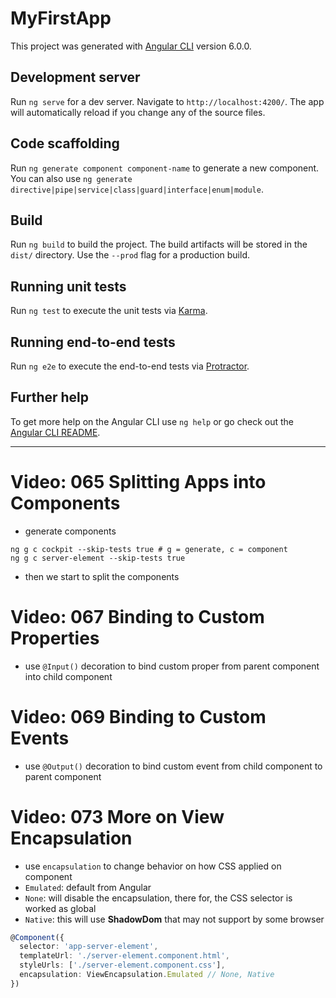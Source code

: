 # MyFirstApp

This project was generated with [Angular CLI](https://github.com/angular/angular-cli) version 6.0.0.

## Development server

Run `ng serve` for a dev server. Navigate to `http://localhost:4200/`. The app will automatically reload if you change any of the source files.

## Code scaffolding

Run `ng generate component component-name` to generate a new component. You can also use `ng generate directive|pipe|service|class|guard|interface|enum|module`.

## Build

Run `ng build` to build the project. The build artifacts will be stored in the `dist/` directory. Use the `--prod` flag for a production build.

## Running unit tests

Run `ng test` to execute the unit tests via [Karma](https://karma-runner.github.io).

## Running end-to-end tests

Run `ng e2e` to execute the end-to-end tests via [Protractor](http://www.protractortest.org/).

## Further help

To get more help on the Angular CLI use `ng help` or go check out the [Angular CLI README](https://github.com/angular/angular-cli/blob/master/README.md).

---

# Video: 065 Splitting Apps into Components

- generate components

```shell
ng g c cockpit --skip-tests true # g = generate, c = component
ng g c server-element --skip-tests true
```

- then we start to split the components

# Video: 067 Binding to Custom Properties

- use `@Input()` decoration to bind custom proper from parent component into child component

# Video: 069 Binding to Custom Events

- use `@Output()` decoration to bind custom event from child component to parent component

# Video: 073 More on View Encapsulation

- use `encapsulation` to change behavior on how CSS applied on component
- `Emulated`: default from Angular
- `None`: will disable the encapsulation, there for, the CSS selector is worked as global
- `Native`: this will use **ShadowDom** that may not support by some browser

```typescript
@Component({
  selector: 'app-server-element',
  templateUrl: './server-element.component.html',
  styleUrls: ['./server-element.component.css'],
  encapsulation: ViewEncapsulation.Emulated // None, Native
})

```
